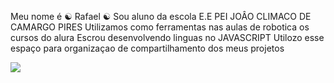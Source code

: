 Meu nome é ☯ Rafael ☯
Sou aluno da escola E.E PEI JOÂO CLIMACO DE CAMARGO PIRES
Utilizamos como ferramentas nas aulas de robotica os cursos do alura
Escrou desenvolvendo linguas no JAVASCRIPT
Utilozo esse espaço para organizaçao de compartilhamento dos meus projetos







![](https://media1.tenor.com/m/z_KoI0-y7rEAAAAC/chaos.gif)
